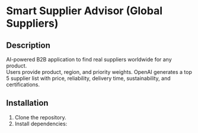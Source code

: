 # Smart Supplier Advisor (Global Suppliers)

## Description
AI-powered B2B application to find real suppliers worldwide for any product.  
Users provide product, region, and priority weights. OpenAI generates a top 5 supplier list with price, reliability, delivery time, sustainability, and certifications.

## Installation
1. Clone the repository.
2. Install dependencies:
